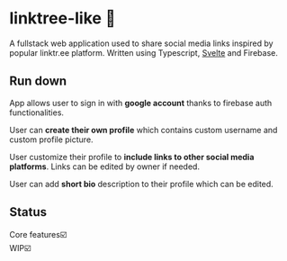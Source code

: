# linktree-like 🌴
A fullstack web application used to share social media links inspired by popular linktr.ee platform. Written using Typescript, [Svelte](https://github.com/sveltejs) and Firebase. 

## Run down
App allows user to sign in with **google account** thanks to firebase auth functionalities.  

User can **create their own profile** which contains custom username and custom profile picture. 

User customize their profile to **include links to other social media platforms**. Links can be edited by owner if needed.  

User can add **short bio** description to their profile which can be edited.

## Status
Core features☑️  
WIP☑️